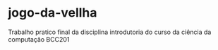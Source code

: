 # jogo-da-vellha
Trabalho pratico final da disciplina introdutoria do curso da ciência da computação BCC201

